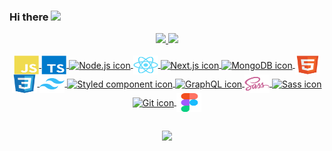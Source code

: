 ### Hi there <img src="https://raw.githubusercontent.com/kaueMarques/kaueMarques/master/hi.gif" width="30">

<!-- 
<a href="https://www.behance.net/gallery/87602523/Chill-Mario" target="_blank">
  <img src="https://mir-s3-cdn-cf.behance.net/project_modules/fs/22b22287602523.5dbd29081561d.gif"/>
</a>

<p align="right">Gif credit: <a href="https://www.behance.net/gallery/87602523/Chill-Mario" target="_blank">Pixel Jeff</a></p>
<br><br>
-->

<div align="center">
  <a href="https://github.com/lucianakyoko">
  <img height="180em" src="https://github-readme-stats.vercel.app/api?username=lucianakyoko&show_icons=true&rank_icon=github&theme=github_dark&include_all_commits=true&count_private=true"/>
  <img height="180em" src="https://github-readme-stats.vercel.app/api/top-langs/?username=lucianakyoko&layout=compact&langs_count=7&theme=github_dark"/>
</div>
  
<div style="display: inline_block" align="center"><br>
  <img align="center" alt="JavaScript icon" height="30" width="40" src="https://raw.githubusercontent.com/devicons/devicon/master/icons/javascript/javascript-plain.svg">
  <img align="center" alt="TypeScript icon" height="30" width="40" src="https://raw.githubusercontent.com/devicons/devicon/master/icons/typescript/typescript-plain.svg">
  <img align="center" alt="Node.js icon" height="30" width="40" src="https://cdn.jsdelivr.net/gh/devicons/devicon@latest/icons/nodejs/nodejs-original-wordmark.svg">
  <img align="center" alt="React icon" height="30" width="40" src="https://raw.githubusercontent.com/devicons/devicon/master/icons/react/react-original.svg">
  <img align="center" alt="Next.js icon" height="30" width="40" src="https://cdn.jsdelivr.net/gh/devicons/devicon@latest/icons/nextjs/nextjs-original.svg" />
  <img align="center" alt="MongoDB icon" height="30" width="40" src="https://cdn.jsdelivr.net/gh/devicons/devicon/icons/mongodb/mongodb-plain-wordmark.svg">
  <img align="center" alt="HTML icon" height="30" width="40" src="https://raw.githubusercontent.com/devicons/devicon/master/icons/html5/html5-original.svg">
  <img align="center" alt="CSS icon" height="30" width="40" src="https://raw.githubusercontent.com/devicons/devicon/master/icons/css3/css3-original.svg">
  <img align="center" alt="Tailwind" height="30" width="40" src="https://raw.githubusercontent.com/devicons/devicon/6910f0503efdd315c8f9b858234310c06e04d9c0/icons/tailwindcss/tailwindcss-original.svg">
  <img align="center" alt="Styled component icon" height="30" width="40" src="https://cdn.worldvectorlogo.com/logos/styled-components-1.svg">
  <img align="center" alt="GraphQL icon" height="30" width="40" src="https://cdn.jsdelivr.net/gh/devicons/devicon/icons/graphql/graphql-plain-wordmark.svg">
  <img align="center" alt="Sass icon" height="30" width="40" src="https://raw.githubusercontent.com/devicons/devicon/master/icons/sass/sass-original.svg">
  <link rel="stylesheet" type='text/css' href="https://cdn.jsdelivr.net/gh/devicons/devicon@latest/devicon.min.css" />
  <img align="center" alt="Sass icon" height="30" width="40" src="https://cdn.jsdelivr.net/gh/devicons/devicon@latest/icons/storybook/storybook-original.svg" />
  <img align="center" alt="Git icon" height="30" width="40" src="https://cdn.jsdelivr.net/gh/devicons/devicon/icons/git/git-original.svg">
  <img align="center" alt="Figma icon" height="30" width="40" src="https://raw.githubusercontent.com/devicons/devicon/master/icons/figma/figma-original.svg">
</div>

  ##
<div align="center"> 
  <a href="www.linkedin.com/in/lucianakyoko" target="_blank"><img src="https://img.shields.io/badge/LinkedIn-0077B5?style=for-the-badge&logo=linkedin&logoColor=white target="_blank"></a>
</div>
    
<!-- GitFolio:start
  {
      "gitfolio": "on",
      "name": "Luciana Kyoko",
      "email": "meu@email.com",
      "tagline": "Front-End Developer",
      "avatar_url": "https://avatars.githubusercontent.com/u/69259218?v=4",
      "website": "https://lucianakyoko.vercel.app/",
      "githubUser": "lucianakyoko",
      "linkedinUser": "https://www.linkedin.com/in/lucianakyoko/",
      "about": Apaixonada por código, movida pela curiosidade e dedicada a criar experiências únicas.\\nCada projeto que desenvolvo carrega uma parte de mim, são feitos com carinho, dedicação e o desejo constante de seguir evoluindo.\\nAcredito que a tecnologia é um campo onde nunca se para de aprender, e estou animada para ver onde essa jornada me levará.",
      "showStars": "true",
      "showFollowers": "true",
      "followers": "189",
      "following": "57",
      "themeId": "dark",
      "tech": ["React","TypeScript","Next.JS","Node.js","NestJS","MongoDB","TailwindCSS"],,
      "projects": [
  {
    "id": 774354121,
    "repoName": "prosperizza",
    "url": "https://github.com/lucianakyoko/prosperizza",
    "stars": 0,
    "description": "Case: Pizzaria - Este projeto faz parte do programa Ponte, um projeto de iniciativa da ProsperTech",
    "image": "https://github.com/lucianakyoko/prosperizza/blob/main/.github/home-screenshot.png?raw=true",
    "techs": [
      "React",
      "Next.js14",
      "MongoDB Atlas",
      "Mongoose",
      "Axios",
      "TailwindCSS",
      "Figma"
    ],
    "deploy": "https://prosperizza.vercel.app/",
    "highlighted": true
  },
  {
    "id": 514075986,
    "repoName": "flappy-mario",
    "url": "https://github.com/lucianakyoko/flappy-mario",
    "stars": 2,
    "description": "Jogo baseado no já extinto Flappy Bird",
    "image": "https://raw.githubusercontent.com/lucianakyoko/flappy-mario/d12b2a3cb756a95c9c971c2e76cce99a2fa77450/.github/thumb.svg",
    "techs": [
      "JavaScript",
      "CanvasAPI",
      "Sprites",
      "Figma"
    ],
    "deploy": "https://flappy-mario.vercel.app/",
    "highlighted": true
  },
  {
    "id": 846196158,
    "repoName": "elementum-ds",
    "url": "https://github.com/lucianakyoko/elementum-ds",
    "stars": 0,
    "description": "Design System no front-end usando Storybooks, Next.js14 e TailwindCSS",
    "image": "https://raw.githubusercontent.com/lucianakyoko/elementum-ds/d7d38955014ad200abb92b39b346391cebfb81b3/.github/thumbnail.svg",
    "techs": [
      "Next.js14",
      "TypeScript",
      "TailwindCSS",
      "Storybook",
      "Figma"
    ],
    "deploy": "",
    "highlighted": false
  },
  {
    "id": 402834329,
    "repoName": "Sunnyside-agency-landing-page",
    "url": "https://github.com/lucianakyoko/Sunnyside-agency-landing-page",
    "stars": 0,
    "description": "This is a solution to the [Sunnyside agency landing page challenge on Frontend Mentor]",
    "image": "https://raw.githubusercontent.com/lucianakyoko/Sunnyside-agency-landing-page/34f452287b946e2e24ec647ec0ea457d42ab6af7/github/Thumb.svg",
    "techs": [
      "JavaScript",
      "Sass",
      "Metodologia BEM"
    ],
    "deploy": "https://sunnyside-agency-lk.netlify.app/",
    "highlighted": true
  },
  {
    "id": 377681183,
    "repoName": "3D-Card-Hover-Effect",
    "url": "https://github.com/lucianakyoko/3D-Card-Hover-Effect",
    "stars": 10,
    "description": "Efeito 3D no cartão usando JavaScript",
    "image": "https://github.com/lucianakyoko/3D-Card-Hover-Effect/blob/main/Capturar.JPG?raw=true",
    "techs": [
      "JavaScript",
      "HTML",
      "CSS"
    ],
    "deploy": "https://supermario-3dcard.netlify.app/",
    "highlighted": false
  },
  {
    "id": 355571250,
    "repoName": "Card-game-Super-Trunfo-CDZ",
    "url": "https://github.com/lucianakyoko/Card-game-Super-Trunfo-CDZ",
    "stars": 5,
    "description": "Jogo de cartas inspirado no Super Trunfo da Grow",
    "image": "https://supertrunfo-cdz.netlify.app/",
    "techs": [
      "JavaScript",
      "CSS3",
      "HTML5"
    ],
    "deploy": "https://supertrunfo-cdz.netlify.app/",
    "highlighted": false
  },
  {
    "id": 401813432,
    "repoName": "CaptainMarvel-3D",
    "url": "https://github.com/lucianakyoko/CaptainMarvel-3D",
    "stars": 1,
    "description": "Animação e Paralaxe",
    "image": "",
    "techs": [
      "JavaScript",
      "Sass",
      "Figma"
    ],
    "deploy": "https://captainmarvel-parallax.netlify.app/",
    "highlighted": false
  }
]
    }))},
GitFolio:end -->
